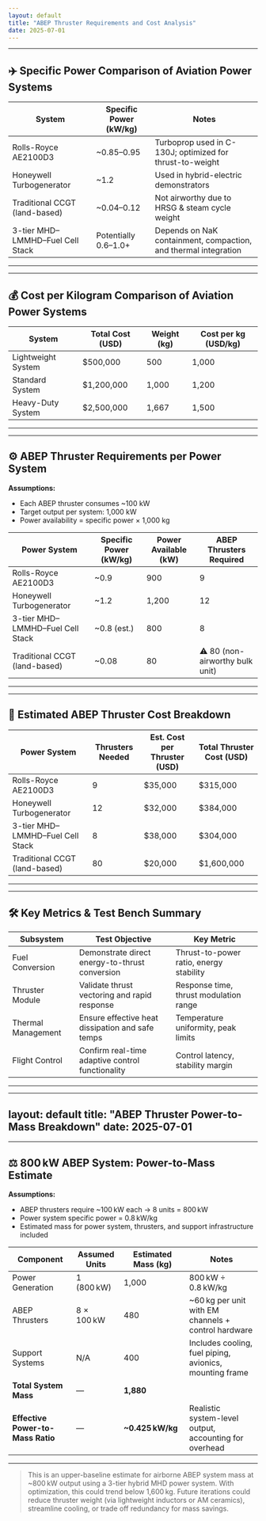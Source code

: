 ```yaml
---
layout: default
title: "ABEP Thruster Requirements and Cost Analysis"
date: 2025-07-01
---
```

---
## ✈️ Specific Power Comparison of Aviation Power Systems

| System                             | Specific Power (kW/kg) | Notes                                                        |
|-----------------------------------|------------------------|--------------------------------------------------------------|
| Rolls-Royce AE2100D3              | ~0.85–0.95             | Turboprop used in C-130J; optimized for thrust-to-weight     |
| Honeywell Turbogenerator          | ~1.2                   | Used in hybrid-electric demonstrators                        |
| Traditional CCGT (land-based)     | ~0.04–0.12             | Not airworthy due to HRSG & steam cycle weight               |
| 3-tier MHD–LMMHD–Fuel Cell Stack  | Potentially 0.6–1.0+   | Depends on NaK containment, compaction, and thermal integration |

---
---
## 💰 Cost per Kilogram Comparison of Aviation Power Systems

| System             | Total Cost (USD) | Weight (kg) | Cost per kg (USD/kg) |
|-------------------|------------------|-------------|-----------------------|
| Lightweight System | $500,000         | 500         | 1,000                 |
| Standard System    | $1,200,000       | 1,000       | 1,200                 |
| Heavy-Duty System  | $2,500,000       | 1,667       | 1,500                 |

---
---
## ⚙️ ABEP Thruster Requirements per Power System

**Assumptions:**
- Each ABEP thruster consumes ~100 kW
- Target output per system: 1,000 kW
- Power availability = specific power × 1,000 kg

| Power System                       | Specific Power (kW/kg) | Power Available (kW) | ABEP Thrusters Required         |
|-----------------------------------|------------------------|----------------------|----------------------------------|
| Rolls-Royce AE2100D3              | ~0.9                   | 900                  | 9                                |
| Honeywell Turbogenerator          | ~1.2                   | 1,200                | 12                               |
| 3-tier MHD–LMMHD–Fuel Cell Stack  | ~0.8 (est.)            | 800                  | 8                                |
| Traditional CCGT (land-based)     | ~0.08                  | 80                   | ⚠️ 80 (non-airworthy bulk unit) |

---
---
## 💸 Estimated ABEP Thruster Cost Breakdown

| Power System                       | Thrusters Needed | Est. Cost per Thruster (USD) | Total Thruster Cost (USD) |
|-----------------------------------|------------------|-------------------------------|----------------------------|
| Rolls-Royce AE2100D3              | 9                | $35,000                       | $315,000                   |
| Honeywell Turbogenerator          | 12               | $32,000                       | $384,000                   |
| 3-tier MHD–LMMHD–Fuel Cell Stack  | 8                | $38,000                       | $304,000                   |
| Traditional CCGT (land-based)     | 80               | $20,000                       | $1,600,000                 |

---
---
## 🛠️ Key Metrics & Test Bench Summary

| Subsystem          | Test Objective                              | Key Metric                          |
|--------------------|----------------------------------------------|-------------------------------------|
| Fuel Conversion    | Demonstrate direct energy-to-thrust conversion | Thrust-to-power ratio, energy stability |
| Thruster Module    | Validate thrust vectoring and rapid response | Response time, thrust modulation range |
| Thermal Management | Ensure effective heat dissipation and safe temps | Temperature uniformity, peak limits |
| Flight Control     | Confirm real-time adaptive control functionality | Control latency, stability margin   |

---

---
layout: default
title: "ABEP Thruster Power-to-Mass Breakdown"
date: 2025-07-01
---
---
## ⚖️ 800 kW ABEP System: Power-to-Mass Estimate

**Assumptions:**
- ABEP thrusters require ~100 kW each → 8 units = 800 kW
- Power system specific power = 0.8 kW/kg
- Estimated mass for power system, thrusters, and support infrastructure included

| Component           | Assumed Units        | Estimated Mass (kg) | Notes                                                  |
|--------------------|----------------------|---------------------|--------------------------------------------------------|
| Power Generation    | 1 (800 kW)           | 1,000               | 800 kW ÷ 0.8 kW/kg                                      |
| ABEP Thrusters      | 8 × 100 kW           | 480                 | ~60 kg per unit with EM channels + control hardware     |
| Support Systems     | N/A                  | 400                 | Includes cooling, fuel piping, avionics, mounting frame |
| **Total System Mass** | —                  | **1,880**           |                                                        |
| **Effective Power-to-Mass Ratio** | —        | **~0.425 kW/kg**    | Realistic system-level output, accounting for overhead  |

---

> This is an upper-baseline estimate for airborne ABEP system mass at ~800 kW output using a 3-tier hybrid MHD power system. With optimization, this could trend below 1,600 kg. Future iterations could reduce thruster weight (via lightweight inductors or AM ceramics), streamline cooling, or trade off redundancy for mass savings.

